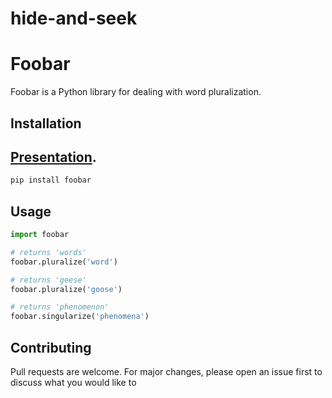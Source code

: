 # hide-and-seek

# Foobar

Foobar is a Python library for dealing with word pluralization.

## Installation

## [Presentation](https://docs.google.com/presentation/d/1KrOr5-LDAudpJNPdxdsBp3C2E04wXRxbL5YFA8u-bJM/edit?usp=sharing).

```bash
pip install foobar
```

## Usage

```python
import foobar

# returns 'words'
foobar.pluralize('word')

# returns 'geese'
foobar.pluralize('goose')

# returns 'phenomenon'
foobar.singularize('phenomena')
```

## Contributing
Pull requests are welcome. For major changes, please open an issue first to discuss what you would like to
